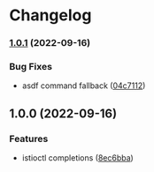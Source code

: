 # Changelog

### [1.0.1](https://github.com/joke/zim-istioctl/compare/v1.0.0...v1.0.1) (2022-09-16)


### Bug Fixes

* asdf command fallback ([04c7112](https://github.com/joke/zim-istioctl/commit/04c71124caa802a2894185cb7201f818f8d9e449))

## 1.0.0 (2022-09-16)


### Features

* istioctl completions ([8ec6bba](https://github.com/joke/zim-istioctl/commit/8ec6bbaa186d9d4d37aaa894ef6b832f052ba8df))

